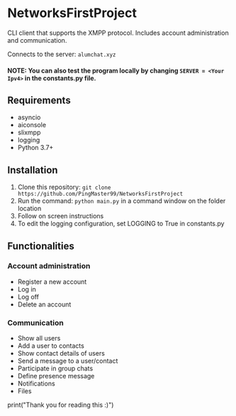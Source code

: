 # NetworksFirstProject
CLI client that supports the XMPP protocol. Includes account administration and communication.

Connects to the server: ```alumchat.xyz```

#### NOTE: You can also test the program locally by changing ```SERVER = <Your Ipv4>``` in the constants.py file.  

## Requirements
- asyncio
- aiconsole
- slixmpp
- logging
- Python 3.7+

## Installation
1. Clone this repository: ```git clone https://github.com/PingMaster99/NetworksFirstProject```
2. Run the command: ```python main.py``` in a command window on the folder location
3. Follow on screen instructions
4. To edit the logging configuration, set LOGGING to True in constants.py

## Functionalities
### Account administration
- Register a new account
- Log in
- Log off
- Delete an account

### Communication
- Show all users
- Add a user to contacts
- Show contact details of users
- Send a message to a user/contact
- Participate in group chats
- Define presence message
- Notifications
- Files

print("Thank you for reading this :)")
